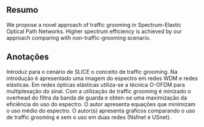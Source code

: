 ## Resumo

We propose a novel approach of traffic grooming in Spectrum-Elastic Optical Path Networks. Higher spectrum efficiency is achieved by our approach comparing with non-traffic-grooming scenario.


## Anotações
Introduz para o cenário de SLICE o conceito de traffic grooming.  Na introdução é apresentado uma imagem do espectro em redes WDM e redes elásticas. Em redes ópticas elásticas utiliza-se a técnica O-OFDM para multiplexação do sinal. Com a utilização de traffic grooming é minizado o overhead do filtra da banda de guarda e obten-se uma maximização da eficiência do uso do espectro. O autor apresenta equações que minimizam o uso médio do espectro. O autor(s) apresenta graficos comparando o uso de traffic grooming e sem o uso em duas redes (Nsfnet e USnet).

